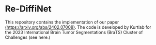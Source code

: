 # Re-DiffiNet

This repository contains the implementation of our paper [(https://arxiv.org/abs/2402.07008)](https://openreview.net/pdf?id=vCEMidGVbv). The code is developed by Kurtlab for the 2023 International Brain Tumor Segmentations (BraTS) Cluster of Challenges (see here.)

